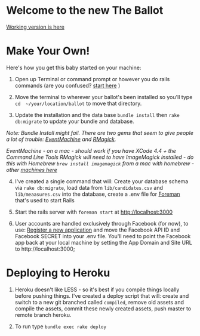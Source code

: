 Welcome to the new The Ballot
=============

[Working version is here](http://the-ballot.herokuapp.com/)

Make Your Own!
=============

Here's how you get this baby started on your machine:

1. Open up Terminal or command prompt or however you do rails commands (are you confused? [start here](http://lmgtfy.com/?q=ruby+on+rails+getting+started]) )

2. Move the terminal to wherever your ballot's been installed so you'll type `cd  ~/your/location/ballot` to move that directory.

3. Update the installation and the data base `bundle install` then `rake db:migrate` to update your bundle and database.

*Note: Bundle Install might fail. There are two gems that seem to give people a lot of trouble: [EventMachine](http://rubyeventmachine.com/) and [RMagick](http://rmagick.rubyforge.org/).*

*EventMachine - on a mac - should work if you have XCode 4.4 + the Command Line Tools*
*RMagick will need to have ImageMagick installed - do this with Homebrew `brew install imagemagick` from a mac with homebrew - other [machines here](http://www.imagemagick.org/script/binary-releases.php)*

4. I've created a single command that will: Create your database schema via `rake db:migrate`, load data from `lib/candidates.csv` and `lib/meaasures.csv` into the database, create a .env file for [Foreman](https://github.com/ddollar/foreman) that's used to start Rails

5. Start the rails server with `foreman start` at [http://localhost:3000](http://localhost:3000)

6. User accounts are handled exclusively through Facebook (for now), to use: [Register a new application](developers.facebook.com) and move the Facebook API ID and Facebook SECRET into your .env file. You'll need to point the Facebook app back at your local machine by setting the App Domain and Site URL to http://localhost:3000;


Deploying to Heroku
====

1. Heroku doesn't like LESS - so it's best if you compile things locally before pushing things. I've created a deploy script that will: create and switch to a new git branched called `compiled`, remove old assets and compile the assets, commit these newly created assets, push master to remote branch heroku.

2. To run type `bundle exec rake deploy`